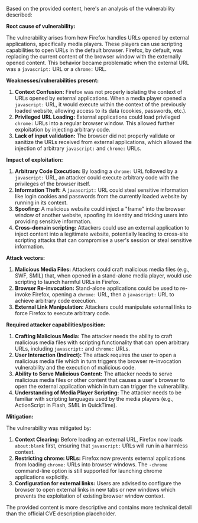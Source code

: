 Based on the provided content, here's an analysis of the vulnerability described:

**Root cause of vulnerability:**

The vulnerability arises from how Firefox handles URLs opened by external applications, specifically media players. These players can use scripting capabilities to open URLs in the default browser. Firefox, by default, was replacing the current content of the browser window with the externally opened content. This behavior became problematic when the external URL was a `javascript:` URL or a `chrome:` URL.

**Weaknesses/vulnerabilities present:**

1.  **Context Confusion:** Firefox was not properly isolating the context of URLs opened by external applications. When a media player opened a `javascript:` URL, it would execute within the context of the previously loaded website, allowing access to its data (cookies, passwords, etc.).
2.  **Privileged URL Loading:** External applications could load privileged `chrome:` URLs into a regular browser window. This allowed further exploitation by injecting arbitrary code.
3.  **Lack of input validation:** The browser did not properly validate or sanitize the URLs received from external applications, which allowed the injection of arbitrary `javascript:` and `chrome:` URLs.

**Impact of exploitation:**

1.  **Arbitrary Code Execution:** By loading a `chrome:` URL followed by a `javascript:` URL, an attacker could execute arbitrary code with the privileges of the browser itself.
2.  **Information Theft:** A `javascript:` URL could steal sensitive information like login cookies and passwords from the currently loaded website by running in its context.
3.  **Spoofing:** A malicious website could inject a "frame" into the browser window of another website, spoofing its identity and tricking users into providing sensitive information.
4.  **Cross-domain scripting:** Attackers could use an external application to inject content into a legitimate website, potentially leading to cross-site scripting attacks that can compromise a user's session or steal sensitive information.

**Attack vectors:**

1.  **Malicious Media Files:** Attackers could craft malicious media files (e.g., SWF, SMIL) that, when opened in a stand-alone media player, would use scripting to launch harmful URLs in Firefox.
2.  **Browser Re-invocation:** Stand-alone applications could be used to re-invoke Firefox, opening a `chrome:` URL, then a `javascript:` URL to achieve arbitrary code execution.
3.  **External Link Manipulation:** Attackers could manipulate external links to force Firefox to execute arbitrary code.

**Required attacker capabilities/position:**

1.  **Crafting Malicious Media:** The attacker needs the ability to craft malicious media files with scripting functionality that can open arbitrary URLs, including `javascript:` and `chrome:` URLs.
2.  **User Interaction (Indirect):** The attack requires the user to open a malicious media file which in turn triggers the browser re-invocation vulnerability and the execution of malicious code.
3.  **Ability to Serve Malicious Content:** The attacker needs to serve malicious media files or other content that causes a user's browser to open the external application which in turn can trigger the vulnerability.
4.  **Understanding of Media Player Scripting:** The attacker needs to be familiar with scripting languages used by the media players (e.g., ActionScript in Flash, SMIL in QuickTime).

**Mitigation:**

The vulnerability was mitigated by:

1.  **Context Clearing:** Before loading an external URL, Firefox now loads `about:blank` first, ensuring that `javascript:` URLs will run in a harmless context.
2.  **Restricting chrome: URLs:** Firefox now prevents external applications from loading `chrome:` URLs into browser windows. The `-chrome` command-line option is still supported for launching chrome applications explicitly.
3.  **Configuration for external links:**  Users are advised to configure the browser to open external links in new tabs or new windows which prevents the exploitation of existing browser window context.

The provided content is more descriptive and contains more technical detail than the official CVE description placeholder.